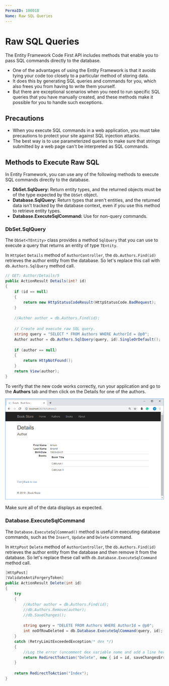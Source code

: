 ```yaml
---
PermaID: 100018
Name: Raw SQL Queries
---
```


# Raw SQL Queries

The Entity Framework Code First API includes methods that enable you to pass SQL commands directly to the database. 

 - One of the advantages of using the Entity Framework is that it avoids tying your code too closely to a particular method of storing data. 
 - It does this by generating SQL queries and commands for you, which also frees you from having to write them yourself. 
 - But there are exceptional scenarios when you need to run specific SQL queries that you have manually created, and these methods make it possible for you to handle such exceptions.

## Precautions

 - When you execute SQL commands in a web application, you must take precautions to protect your site against SQL injection attacks. 
 - The best way is to use parameterized queries to make sure that strings submitted by a web page can't be interpreted as SQL commands.

## Methods to Execute Raw SQL
  
In Entity Framework, you can use any of the following methods to execute SQL commands directly to the database. 

 - **DbSet.SqlQuery:** Return entity types, and the returned objects must be of the type expected by the `DbSet` object.
 - **Database.SqlQuery:** Return types that aren't entities, and the returned data isn't tracked by the database context, even if you use this method to retrieve entity types.
 - **Database.ExecuteSqlCommand:** Use for non-query commands.

### DbSet.SqlQuery

The `DbSet<TEntity>` class provides a method `SqlQuery` that you can use to execute a query that returns an entity of type `TEntity`.

In `HttpGet` `Details` method of `AuthorController`, the `db.Authors.Find(id)` retrieves the author entity from the database. So let's replace this call with `db.Authors.SqlQuery` method call.

```csharp
// GET: Author/Details/5
public ActionResult Details(int? id)
{
    if (id == null)
    {
        return new HttpStatusCodeResult(HttpStatusCode.BadRequest);
    }

    //Author author = db.Authors.Find(id);

    // Create and execute raw SQL query.
    string query = "SELECT * FROM Authors WHERE AuthorId = @p0";
    Author author = db.Authors.SqlQuery(query, id).SingleOrDefault();

    if (author == null)
    {
        return HttpNotFound();
    }
    return View(author);
}
```

To verify that the new code works correctly, run your application and go to the **Authors** tab and then click on the Details for one of the authors. 

<img src="images/raw-sql-queries-1.png">

Make sure all of the data displays as expected.

### Database.ExecuteSqlCommand

The `Database.ExecuteSqlCommnad()` method is useful in executing database commands, such as the `Insert`, `Update` and `Delete` command.

In `HttpPost` `Delete` method of `AuthorController`, the `db.Authors.Find(id)` retrieves the author entity from the database and then remove it from the database. So let's replace these call with `db.Database.ExecuteSqlCommand` method call.

```csharp
[HttpPost]
[ValidateAntiForgeryToken]
public ActionResult Delete(int id)
{
    try
    {
        //Author author = db.Authors.Find(id);
        //db.Authors.Remove(author);
        //db.SaveChanges();

        string query = "DELETE FROM Authors WHERE AuthorId = @p0";
        int noOfRowDeleted = db.Database.ExecuteSqlCommand(query, id);
    }
    catch (RetryLimitExceededException/* dex */)
    {
        //Log the error (uncomment dex variable name and add a line here to write a log.
        return RedirectToAction("Delete", new { id = id, saveChangesError = true });
    }

    return RedirectToAction("Index");
}
```